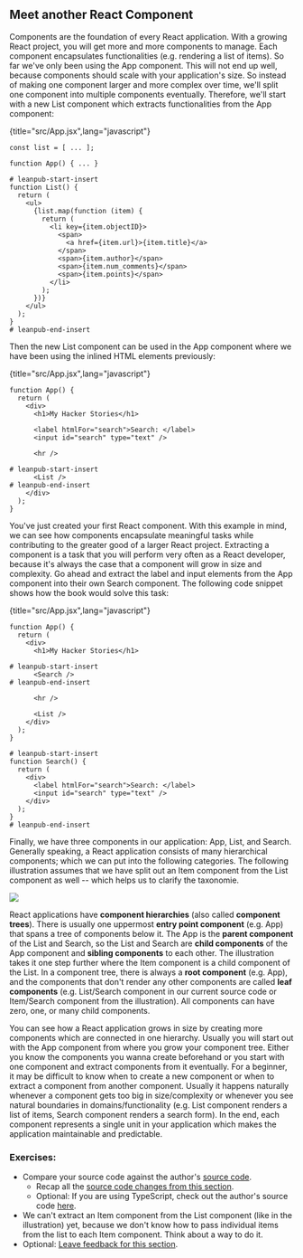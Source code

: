 ## Meet another React Component

Components are the foundation of every React application. With a growing React project, you will get more and more components to manage. Each component encapsulates functionalities (e.g. rendering a list of items). So far we've only been using the App component. This will not end up well, because components should scale with your application's size. So instead of making one component larger and more complex over time, we'll split one component into multiple components eventually. Therefore, we'll start with a new List component which extracts functionalities from the App component:

{title="src/App.jsx",lang="javascript"}
~~~~~~~
const list = [ ... ];

function App() { ... }

# leanpub-start-insert
function List() {
  return (
    <ul>
      {list.map(function (item) {
        return (
          <li key={item.objectID}>
            <span>
              <a href={item.url}>{item.title}</a>
            </span>
            <span>{item.author}</span>
            <span>{item.num_comments}</span>
            <span>{item.points}</span>
          </li>
        );
      })}
    </ul>
  );
}
# leanpub-end-insert
~~~~~~~

Then the new List component can be used in the App component where we have been using the inlined HTML elements previously:

{title="src/App.jsx",lang="javascript"}
~~~~~~~
function App() {
  return (
    <div>
      <h1>My Hacker Stories</h1>

      <label htmlFor="search">Search: </label>
      <input id="search" type="text" />

      <hr />

# leanpub-start-insert
      <List />
# leanpub-end-insert
    </div>
  );
}
~~~~~~~

You've just created your first React component. With this example in mind, we can see how components encapsulate meaningful tasks while contributing to the greater good of a larger React project. Extracting a component is a task that you will perform very often as a React developer, because it's always the case that a component will grow in size and complexity. Go ahead and extract the label and input elements from the App component into their own Search component. The following code snippet shows how the book would solve this task:

{title="src/App.jsx",lang="javascript"}
~~~~~~~
function App() {
  return (
    <div>
      <h1>My Hacker Stories</h1>

# leanpub-start-insert
      <Search />
# leanpub-end-insert

      <hr />

      <List />
    </div>
  );
}

# leanpub-start-insert
function Search() {
  return (
    <div>
      <label htmlFor="search">Search: </label>
      <input id="search" type="text" />
    </div>
  );
}
# leanpub-end-insert
~~~~~~~

Finally, we have three components in our application: App, List, and Search. Generally speaking, a React application consists of many hierarchical components; which we can put into the following categories. The following illustration assumes that we have split out an Item component from the List component as well -- which helps us to clarify the taxonomie.

![](images/component-tree.png)

React applications have **component hierarchies** (also called **component trees**). There is usually one uppermost **entry point component** (e.g. App) that spans a tree of components below it. The App is the **parent component** of the List and Search, so the List and Search are **child components** of the App component and **sibling components** to each other. The illustration takes it one step further where the Item component is a child component of the List. In a component tree, there is always a **root component** (e.g. App), and the components that don't render any other components are called **leaf components** (e.g. List/Search component in our current source code or Item/Search component from the illustration). All components can have zero, one, or many child components.

You can see how a React application grows in size by creating more components which are connected in one hierarchy. Usually you will start out with the App component from where you grow your component tree. Either you know the components you wanna create beforehand or you start with one component and extract components from it eventually. For a beginner, it may be difficult to know when to create a new component or when to extract a component from another component. Usually it happens naturally whenever a component gets too big in size/complexity or whenever you see natural boundaries in domains/functionality (e.g. List component renders a list of items, Search component renders a search form). In the end, each component represents a single unit in your application which makes the application maintainable and predictable.

### Exercises:

* Compare your source code against the author's [source code](https://bit.ly/3R0Aw35).
  * Recap all the [source code changes from this section](https://bit.ly/3f5pTi7).
  * Optional: If you are using TypeScript, check out the author's source code [here](https://bit.ly/3RlJKXM).
* We can't extract an Item component from the List component (like in the illustration) yet, because we don't know how to pass individual items from the list to each Item component. Think about a way to do it.
* Optional: [Leave feedback for this section](https://forms.gle/EZENmy48zvDP82NL7).